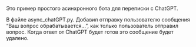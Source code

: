 Это пример простого асинхронного бота для переписки с ChatGPT.

В файле async_chatGPT.py. Добавил отправку пользователю сообщения “Ваш вопрос обрабатывается…”,
как только пользователь отправил вопрос. Когда ответ от ChatGPT будет готов это сообщение будет удалено.
